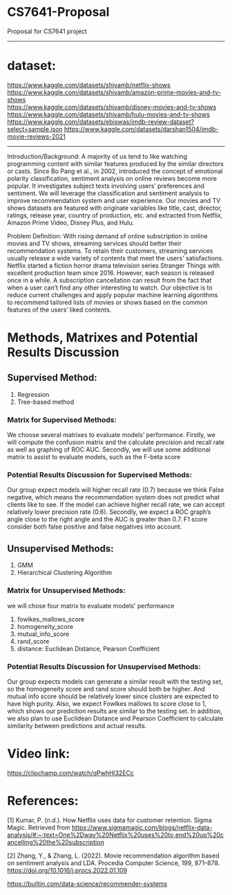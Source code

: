 # CS7641-Proposal
Proposal for CS7641 project
____________________________________________________________________________________________________________________________________
# dataset:
https://www.kaggle.com/datasets/shivamb/netflix-shows  
https://www.kaggle.com/datasets/shivamb/amazon-prime-movies-and-tv-shows   
https://www.kaggle.com/datasets/shivamb/disney-movies-and-tv-shows   
https://www.kaggle.com/datasets/shivamb/hulu-movies-and-tv-shows  
https://www.kaggle.com/datasets/ebiswas/imdb-review-dataset?select=sample.json
https://www.kaggle.com/datasets/darshan1504/imdb-movie-reviews-2021
____________________________________________________________________________________________________________________________________
Introduction/Background:
A majority of us tend to like watching programming content with similar features produced by the similar directors or casts. Since Bo Pang et al., in 2002, introduced the concept of emotional polarity classification, sentiment analysis on online reviews become more popular. It investigates subject texts involving users’ preferences and sentiment. We will leverage the classification and sentiment analysis to improve recommendation system and user experience. Our movies and TV shows datasets are featured with originate variables like title, cast, director, ratings, release year, country of production, etc. and extracted from Netflix, Amazon Prime Video, Disney Plus, and Hulu.  

Problem Definition:
With rising demand of online subscription in online movies and TV shows, streaming services should better their recommendation systems. To retain their customers, streaming services usually release a wide variety of contents that meet the users’ satisfactions. Netflix started a fiction horror drama television series Stranger Things with excellent production team since 2016. However, each season is released once in a while. A subscription cancellation can result from the fact that when a user can’t find any other interesting to watch. Our objective is to reduce current challenges and apply popular machine learning algorithms to recommend tailored lists of movies or shows based on the common features of the users’ liked contents.  


# Methods, Matrixes and Potential Results Discussion
## Supervised Method:
1. Regression
2. Tree-based method 

### Matrix for Supervised Methods: 
We choose several matrixes to evaluate models’ performance. Firstly, we will compute the confusion matrix and the calculate precision and recall rate as well as graphing of ROC AUC. Secondly, we will use some additional matrix to assist to evaluate models, such as the F-beta score

### Potential Results Discussion for Supervised Methods:
Our group expect models will higher recall rate (0.7) because we think False negative, which means the recommendation system does not predict what clients like to see. If the model can achieve higher recall rate, we can accept relatively lower precision rate (0.6). Secondly, we expect a ROC graph’s angle close to the right angle and the AUC is greater than 0.7. F1 score consider both false positive and false negatives into account. 

## Unsupervised Methods:
1. GMM
2. Hierarchical Clustering Algorithm

### Matrix for Unsupervised Methods: 
we will chose four matrix to evaluate models' performance
1.	fowlkes_mallows_score
2.	homogeneity_score
3.	mutual_info_score
4.	rand_score
5.	distance: Euclidean Distance, Pearson Coefficient

### Potential Results Discussion for Unsupervised Methods:
Our group expects models can generate a similar result with the testing set, so the homogeneity score and rand score should both be higher. And mutual info score should be relatively lower since clusters are expected to have high purity. Also, we expect Fowlkes mallows to score close to 1, which shows our prediction results are similar to the testing set. In addition, we also plan to use Euclidean Distance and Pearson Coefficient to calculate similarity between predictions and actual results. 
# Video link:
https://clipchamp.com/watch/qPwhHl32ECc

# References:
[1] Kumar, P. (n.d.). How Netflix uses data for customer retention. Sigma Magic. Retrieved from https://www.sigmamagic.com/blogs/netflix-data-analysis/#:~:text=One%2Dway%20Netflix%20uses%20to,end%20up%20cancelling%20the%20subscription

[2] Zhang, Y., &amp; Zhang, L. (2022). Movie recommendation algorithm based on sentiment analysis and LDA. Procedia Computer Science, 199, 871–878. https://doi.org/10.1016/j.procs.2022.01.109 

https://builtin.com/data-science/recommender-systems
